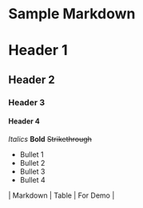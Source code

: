 # Sample Markdown

# Header 1
## Header 2
### Header 3
#### Header 4

*Italics*
**Bold**
~~Strikethrough~~

* Bullet 1
* Bullet 2
* Bullet 3
* Bullet 4

| Markdown | Table | For Demo |
